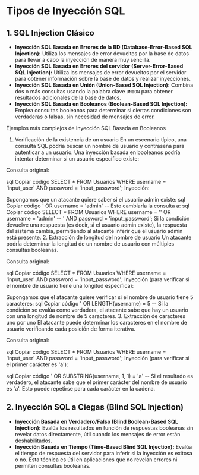 # Tipos de Inyección SQL

## 1. SQL Injection Clásico
- **Inyección SQL Basada en Errores de la BD (Database-Error-Based SQL Injection):** Utiliza los mensajes de error devueltos por la base de datos para llevar a cabo la inyección de manera muy sencilla.
- **Inyección SQL Basada en Errores del servidor (Server-Error-Based SQL Injection):** Utiliza los mensajes de error devueltos por el servidor para obtener información sobre la base de datos y realizar inyecciones.
- **Inyección SQL Basada en Unión (Union-Based SQL Injection):** Combina dos o más consultas usando la palabra clave `UNION` para obtener resultados adicionales de la base de datos.
- **Inyección SQL Basada en Booleanos (Boolean-Based SQL Injection):** Emplea consultas booleanas para determinar si ciertas condiciones son verdaderas o falsas, sin necesidad de mensajes de error.

Ejemplos más complejos de Inyección SQL Basada en Booleanos
1. Verificación de la existencia de un usuario
En un escenario típico, una consulta SQL podría buscar un nombre de usuario y contraseña para autenticar a un usuario. Una inyección basada en booleanos podría intentar determinar si un usuario específico existe:

Consulta original:

sql
Copiar código
SELECT * FROM Usuarios WHERE username = 'input_user' AND password = 'input_password';
Inyección:

Supongamos que un atacante quiere saber si el usuario admin existe:
sql
Copiar código
' OR username = 'admin' -- 
Esto cambiaría la consulta a:
sql
Copiar código
SELECT * FROM Usuarios WHERE username = '' OR username = 'admin' -- ' AND password = 'input_password';
Si la condición devuelve una respuesta (es decir, si el usuario admin existe), la respuesta del sistema cambia, permitiendo al atacante inferir que el usuario admin está presente.
2. Extracción de longitud del nombre de usuario
Un atacante podría determinar la longitud de un nombre de usuario con múltiples consultas booleanas.

Consulta original:

sql
Copiar código
SELECT * FROM Usuarios WHERE username = 'input_user' AND password = 'input_password';
Inyección (para verificar si el nombre de usuario tiene una longitud específica):

Supongamos que el atacante quiere verificar si el nombre de usuario tiene 5 caracteres:
sql
Copiar código
' OR LENGTH(username) = 5 -- 
Si la condición se evalúa como verdadera, el atacante sabe que hay un usuario con una longitud de nombre de 5 caracteres.
3. Extracción de caracteres uno por uno
El atacante puede determinar los caracteres en el nombre de usuario verificando cada posición de forma iterativa.

Consulta original:

sql
Copiar código
SELECT * FROM Usuarios WHERE username = 'input_user' AND password = 'input_password';
Inyección (para verificar si el primer carácter es 'a'):

sql
Copiar código
' OR SUBSTRING(username, 1, 1) = 'a' -- 
Si el resultado es verdadero, el atacante sabe que el primer carácter del nombre de usuario es 'a'.
Esto puede repetirse para cada carácter en la cadena.




## 2. Inyección SQL a Ciegas (Blind SQL Injection)
- **Inyección Basada en Verdadero/Falso (Blind Boolean-Based SQL Injection):** Evalúa los resultados en función de respuestas booleanas sin revelar datos directamente, útil cuando los mensajes de error están deshabilitados.
- **Inyección Basada en Tiempo (Time-Based Blind SQL Injection):** Evalúa el tiempo de respuesta del servidor para inferir si la inyección es exitosa o no. Esta técnica es útil en aplicaciones que no revelan errores ni permiten consultas booleanas.
